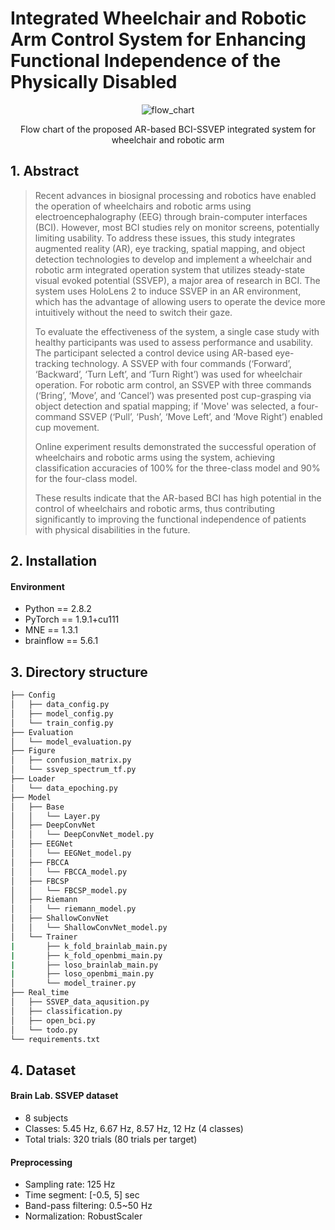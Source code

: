 # Integrated Wheelchair and Robotic Arm Control System for Enhancing Functional Independence of the Physically Disabled

<div align=center>

![flow_chart](https://github.com/Junsu0213/BrainLab_RealTimeSSVEP/assets/128777619/6666b5e9-7723-4c2b-a77d-e1edb0ce9172)

Flow chart of the proposed AR-based BCI-SSVEP integrated system for wheelchair and robotic arm

</div>

## 1. Abstract
> Recent advances in biosignal processing and robotics have enabled the operation of wheelchairs and robotic arms using electroencephalography (EEG) through brain-computer interfaces (BCI). However, most BCI studies rely on monitor screens, potentially limiting usability. To address these issues, this study integrates augmented reality (AR), eye tracking, spatial mapping, and object detection technologies to develop and implement a wheelchair and robotic arm integrated operation system that utilizes steady-state visual evoked potential (SSVEP), a major area of research in BCI. The system uses HoloLens 2 to induce SSVEP in an AR environment, which has the advantage of allowing users to operate the device more intuitively without the need to switch their gaze.
> 
> To evaluate the effectiveness of the system, a single case study with healthy participants was used to assess performance and usability. The participant selected a control device using AR-based eye-tracking technology. A SSVEP with four commands (‘Forward’, ‘Backward’, ‘Turn Left’, and ‘Turn Right’) was used for wheelchair operation. For robotic arm control, an SSVEP with three commands (‘Bring’, ‘Move’, and ‘Cancel’) was presented post cup-grasping via object detection and spatial mapping; if 'Move' was selected, a four-command SSVEP (‘Pull’, ‘Push’, ‘Move Left’, and ‘Move Right’) enabled cup movement.
> 
> Online experiment results demonstrated the successful operation of wheelchairs and robotic arms using the system, achieving classification accuracies of 100% for the three-class model and 90% for the four-class model.
> 
> These results indicate that the AR-based BCI has high potential in the control of wheelchairs and robotic arms, thus contributing significantly to improving the functional independence of patients with physical disabilities in the future.

## 2. Installation

#### Environment
* Python == 2.8.2
* PyTorch == 1.9.1+cu111
* MNE == 1.3.1
* brainflow == 5.6.1

## 3. Directory structure
```bash
├── Config
│   ├── data_config.py
│   ├── model_config.py
│   └── train_config.py
├── Evaluation
│   └── model_evaluation.py
├── Figure
│   ├── confusion_matrix.py
│   └── ssvep_spectrum_tf.py
├── Loader
│   └── data_epoching.py
├── Model
│   ├── Base
│   │   └── Layer.py
│   ├── DeepConvNet
│   │   └── DeepConvNet_model.py
│   ├── EEGNet
│   │   └── EEGNet_model.py
│   ├── FBCCA
│   │   └── FBCCA_model.py
│   ├── FBCSP
│   │   └── FBCSP_model.py
│   ├── Riemann
│   │   └── riemann_model.py
│   ├── ShallowConvNet
│   │   └── ShallowConvNet_model.py
│   └── Trainer
|       ├── k_fold_brainlab_main.py
|       ├── k_fold_openbmi_main.py
|       ├── loso_brainlab_main.py
|       ├── loso_openbmi_main.py
│       └── model_trainer.py
├── Real_time
│   ├── SSVEP_data_aqusition.py
│   ├── classification.py
│   ├── open_bci.py
│   └── todo.py
└── requirements.txt
```

## 4. Dataset

#### Brain Lab. SSVEP dataset
* 8 subjects
* Classes: 5.45 Hz, 6.67 Hz, 8.57 Hz, 12 Hz (4 classes)
* Total trials: 320 trials (80 trials per target)

#### Preprocessing
* Sampling rate: 125 Hz
* Time segment: [-0.5, 5] sec
* Band-pass filtering: 0.5~50 Hz
* Normalization: RobustScaler

